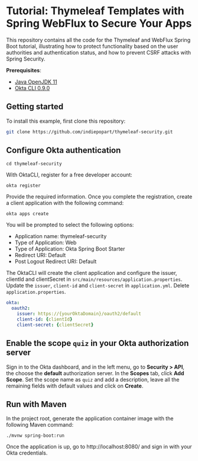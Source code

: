 # Tutorial: Thymeleaf Templates with Spring WebFlux to Secure Your Apps

This repository contains all the code for the Thymeleaf and WebFlux Spring Boot tutorial, illustrating how to protect functionality based on the user authorities and authentication status, and how to prevent CSRF attacks with Spring Security.

**Prerequisites**:
- [Java OpenJDK 11](https://jdk.java.net/java-se-ri/11)
- [Okta CLI 0.9.0](https://cli.okta.com)

## Getting started

To install this example, first clone this repository:

```bash
git clone https://github.com/indiepopart/thymeleaf-security.git
```

## Configure Okta authentication

```shell
cd thymeleaf-security
```

With OktaCLI, register for a free developer account:

```shell
okta register
```
Provide the required information. Once you complete the registration, create a client application with the following command:

```shell
okta apps create
```
You will be prompted to select the following options:

- Application name: thymeleaf-security
- Type of Application: Web
- Type of Application: Okta Spring Boot Starter
- Redirect URI: Default
- Post Logout Redirect URI: Default

The OktaCLI will create the client application and configure the issuer, clientId and clientSecret in `src/main/resources/application.properties`. Update the `issuer`, `client-id` and `client-secret` in `application.yml`. Delete `application.properties`.

```yml
okta:
  oauth2:
    issuer: https://{yourOktaDomain}/oauth2/default
    client-id: {clientId}
    client-secret: {clientSecret}
```

## Enable the scope `quiz` in your Okta authorization server

Sign in to the Okta dashboard, and in the left menu, go to **Security > API**, the choose the **default** authorization server. In the **Scopes** tab, click **Add Scope**. Set the scope name as `quiz` and add a description, leave all the remaining fields with default values and click on **Create**.

## Run with Maven

In the project root, generate the application container image with the following Maven command:

```shell
./mvnw spring-boot:run
```

Once the application is up, go to http://localhost:8080/ and sign in with your Okta credentials.
